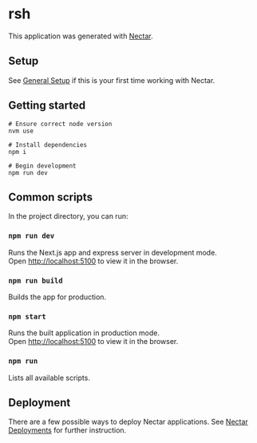 # rsh

This application was generated with [Nectar](https://github.com/TangoGroup/nectar).



## Setup
See [General Setup](https://github.com/TangoGroup/nectar/blob/master/README.md#general-setup) if this is your first time working with Nectar.

## Getting started
```
# Ensure correct node version
nvm use

# Install dependencies
npm i

# Begin development
npm run dev
```

## Common scripts

In the project directory, you can run:

### `npm run dev`

Runs the Next.js app and express server in development mode.<br>
Open [http://localhost:5100](http://localhost:5100) to view it in the browser.

### `npm run build`

Builds the app for production.

### `npm start`

Runs the built application in production mode.<br>
Open [http://localhost:5100](http://localhost:5100) to view it in the browser.

### `npm run`

Lists all available scripts.

## Deployment

There are a few possible ways to deploy Nectar applications. See [Nectar Deployments](https://tangogroup.jira.com/wiki/spaces/WT/pages/393936897/Nectar#Nectar-Deployment) for further instruction.